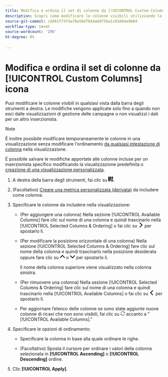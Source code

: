 ```yaml
---
title: Modifica e ordina il set di colonne da [!UICONTROL Custom Columns] icona
description: Scopri come modificare le colonne visibili utilizzando lo strumento di personalizzazione colonne.
source-git-commit: cd461f73f4a70a5647844a6075ba1c65d64a9b04
workflow-type: tm+mt
source-wordcount: '295'
ht-degree: 0%

---
```


# Modifica e ordina il set di colonne da [!UICONTROL Custom Columns] icona

Puoi modificare le colonne visibili in qualsiasi vista dalla barra degli strumenti a destra. Le modifiche vengono applicate solo fino a quando non esci dalle visualizzazioni di gestione delle campagne o non visualizzi i dati per un altro inserzionista.

>[!NOTE]
>
>È inoltre possibile modificare temporaneamente le colonne in una visualizzazione senza modificare l&#39;ordinamento [da qualsiasi intestazione di colonna](/help/search-social-commerce/common-tasks/data-views/ad-hoc-settings/column-set-edit-column-heading.md) nella visualizzazione.
>
>È possibile salvare le modifiche apportate alle colonne incluse per un inserzionista specifico modificando la visualizzazione predefinita o [creazione di una visualizzazione personalizzata](/help/search-social-commerce/common-tasks/data-views/custom-default-views-manage.md#create-custom-view).

1. A destra della barra degli strumenti, fai clic su ![Colonne](/help/search-social-commerce/assets/custom-columns.png "Colonne").

1. (Facoltativo) [Creare una metrica personalizzata (derivata)](/help/search-social-commerce/common-tasks/custom-metrics/custom-metric-create.md) da includere come colonna.

1. Specificare le colonne da includere nella visualizzazione:

   * (Per aggiungere una colonna) Nella sezione [!UICONTROL Available Columns] fare clic sul nome di una colonna e quindi trascinarlo nella [!UICONTROL Selected Columns & Ordering] o fai clic su ![Aggiungi colonna](/help/search-social-commerce/assets/chevron-right.png "Aggiungi colonna") per spostarlo lì.

   * (Per modificare la posizione orizzontale di una colonna) Nella sezione [!UICONTROL Selected Columns & Ordering] fare clic sul nome della colonna e quindi trascinarlo nella posizione desiderata oppure fare clic su ![Sposta colonna su](/help/search-social-commerce/assets/chevron-up.png "Sposta colonna su") o ![Sposta colonna in basso](/help/search-social-commerce/assets/chevron-down.png "Sposta colonna in basso") per spostarlo lì.

      Il nome della colonna superiore viene visualizzato nella colonna sinistra.

   * (Per rimuovere una colonna) Nella sezione [!UICONTROL Selected Columns & Ordering] fare clic sul nome di una colonna e quindi trascinarlo nella [!UICONTROL Available Columns] o fai clic su ![Rimuovi](/help/search-social-commerce/assets/chevron-left.png "Rimuovi") per spostarlo lì.

   * Per aggiornare l’elenco delle colonne se sono state aggiunte nuove colonne di ricavi che non sono visibili, fai clic su ![Aggiorna](/help/search-social-commerce/assets/refresh.png "Aggiorna") accanto a &quot;[!UICONTROL Available Columns].&quot;

1. Specificare le opzioni di ordinamento:

   * Specificare la colonna in base alla quale ordinare le righe.

   * (Facoltativo) Sposta il cursore per ordinare i valori della colonna selezionata in **[!UICONTROL Ascending]** o **[!UICONTROL Descending]** ordine.

1. Clic **[!UICONTROL Apply]**.
